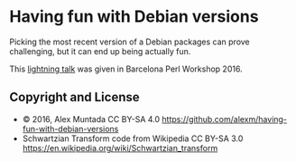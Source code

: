Having fun with Debian versions
===============================

Picking the most recent version of a Debian packages can prove challenging,
but it can end up being actually fun.

This [lightning talk](http://workshop.barcelona.pm/barcelona2016/talk/6951)
was given in Barcelona Perl Workshop 2016.

Copyright and License
---------------------

*   © 2016, Alex Muntada
    CC BY-SA 4.0
    https://github.com/alexm/having-fun-with-debian-versions
*   Schwartzian Transform code from Wikipedia
    CC BY-SA 3.0
    https://en.wikipedia.org/wiki/Schwartzian_transform

